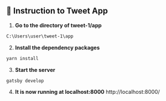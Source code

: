 
## 🚀 Instruction to Tweet App

1.  **Go to the directory of tweet-1/app**
```bash
C:\Users\user\tweet-1\app
```

2. **Install the dependency packages**
```bash
yarn install
```

3. **Start the server**
```bash
gatsby develop
```

4. **It is now running at localhost:8000**
http://localhost:8000/



